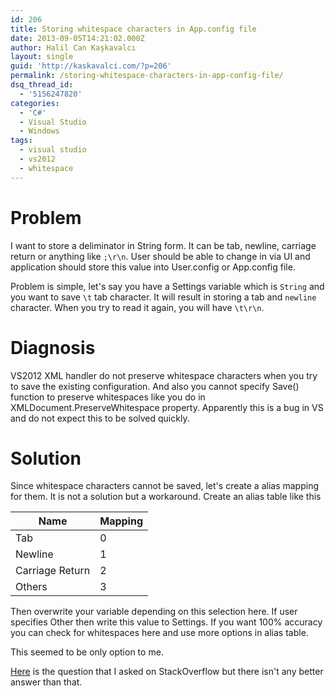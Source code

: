 ```yaml
---
id: 206
title: Storing whitespace characters in App.config file
date: 2013-09-05T14:21:02.000Z
author: Halil Can Kaşkavalcı
layout: single
guid: 'http://kaskavalci.com/?p=206'
permalink: /storing-whitespace-characters-in-app-config-file/
dsq_thread_id:
  - '5156247820'
categories:
  - 'C#'
  - Visual Studio
  - Windows
tags:
  - visual studio
  - vs2012
  - whitespace
---
```


# Problem

I want to store a deliminator in String form. It can be tab, newline, carriage return or anything like `;\r\n`. User should be able to change in via UI and application should store this value into User.config or App.config file.

Problem is simple, let's say you have a Settings variable which is `String` and you want to save `\t` tab character. It will result in storing a tab and `newline` character. When you try to read it again, you will have `\t\r\n`.

# Diagnosis

VS2012 XML handler do not preserve whitespace characters when you try to save the existing configuration. And also you cannot specify Save() function to preserve whitespaces like you do in XMLDocument.PreserveWhitespace property. Apparently this is a bug in VS and do not expect this to be solved quickly.

# Solution

Since whitespace characters cannot be saved, let's create a alias mapping for them. It is not a solution but a workaround. Create an alias table like this

Name            | Mapping
--------------- | -------
Tab             | 0
Newline         | 1
Carriage Return | 2
Others          | 3

Then overwrite your variable depending on this selection here. If user specifies Other then write this value to Settings. If you want 100% accuracy you can check for whitespaces here and use more options in alias table.

This seemed to be only option to me.

[Here](http://stackoverflow.com/questions/18629807/store-a-single-character-tab-new-line-any-character-in-user-config-file) is the question that I asked on StackOverflow but there isn't any better answer than that.

